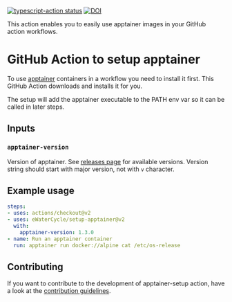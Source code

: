 <a href="https://github.com/ewatercycle/setup-apptainer/actions"><img alt="typescript-action status" src="https://github.com/ewatercycle/setup-apptainer/workflows/build-test/badge.svg"></a>
[![DOI](https://zenodo.org/badge/DOI/10.5281/zenodo.7097122.svg)](https://doi.org/10.5281/zenodo.7097122)

This action enables you to easily use apptainer images in your GitHub action workflows.

# GitHub Action to setup apptainer

To use [apptainer](https://apptainer.org/) containers in a workflow you need to install it first. This GitHub Action downloads and installs it for you.

The setup will add the apptainer executable to the PATH env var so it can be called in later steps.

## Inputs

### `apptainer-version`

Version of apptainer. See [releases page](https://github.com/apptainer/apptainer/releases) for available versions.
Version string should start with major version, not with `v` character.

## Example usage

```yaml
steps:
- uses: actions/checkout@v2
- uses: eWaterCycle/setup-apptainer@v2
  with:
    apptainer-version: 1.3.0
- name: Run an apptainer container
  run: apptainer run docker://alpine cat /etc/os-release
```

## Contributing

If you want to contribute to the development of apptainer-setup action,
have a look at the [contribution guidelines](CONTRIBUTING.md).
